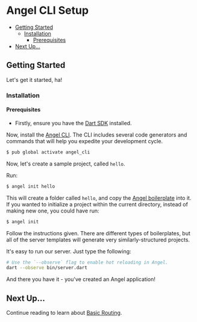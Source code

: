 # Angel CLI Setup

* [Getting Started](cli-setup.md#getting-started)
  * [Installation](cli-setup.md#installation)
    * [Prerequisites](cli-setup.md#prequisites)
* [Next Up...](cli-setup.md#next-up)

## Getting Started

Let's get it started, ha!

### Installation

#### Prerequisites

* Firstly, ensure you have the [Dart SDK](https://www.dartlang.org/downloads/) installed.

Now, install the [Angel CLI](cli.md). The CLI includes several code generators and commands that will help you expedite your development cycle.

```bash
$ pub global activate angel_cli
```

Now, let's create a sample project, called `hello`.

Run:

```bash
$ angel init hello
```

This will create a folder called `hello`, and copy the [Angel boilerplate](https://github.com/dukefirehawk/boilerplates) into it. If you wanted to initialize a project within the current directory, instead of making new one, you could have run:

```bash
$ angel init
```

Follow the instructions given. There are different types of boilerplates, but all of the server
templates will generate very similarly-structured projects.

It's easy to run our server. Just type the following:

```bash
# Use the `--observe` flag to enable hot reloading in Angel.
dart --observe bin/server.dart
```

And there you have it - you've created an Angel application!

## Next Up...

Continue reading to learn about [Basic Routing](basic-routing.md).

